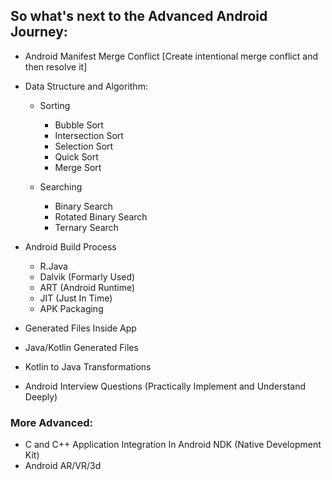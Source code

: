 ## So what's next to the Advanced Android Journey:
* Android Manifest Merge Conflict [Create intentional merge conflict and then resolve it]
* Data Structure and Algorithm:
    - Sorting
        - Bubble Sort
        - Intersection Sort
        - Selection Sort
        - Quick Sort
        - Merge Sort

    - Searching
        - Binary Search
        - Rotated Binary Search
        - Ternary Search


* Android Build Process
    - R.Java
    - Dalvik (Formarly Used)
    - ART (Android Runtime)
    - JIT (Just In Time)
    - APK Packaging

* Generated Files Inside App
* Java/Kotlin Generated Files
* Kotlin to Java Transformations

* Android Interview Questions (Practically Implement and Understand Deeply)

### More Advanced:
- C and C++ Application Integration In Android NDK (Native Development Kit)
- Android AR/VR/3d